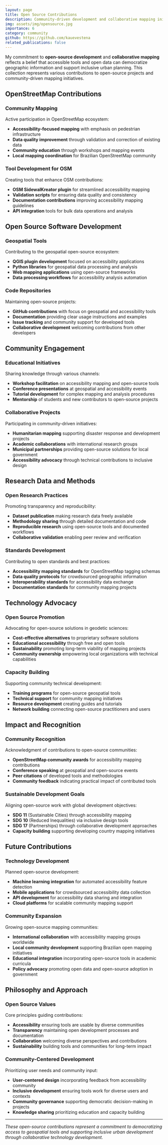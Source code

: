 ```yaml
---
layout: page
title: Open Source Contributions
description: Community-driven development and collaborative mapping initiatives
img: assets/img/opensource.jpg
importance: 6
category: community
github: https://github.com/kauevestena
related_publications: false
---
```


My commitment to **open-source development** and **collaborative mapping** reflects a belief that accessible tools and open data can democratize geographic information and support inclusive urban planning. This collection represents various contributions to open-source projects and community-driven mapping initiatives.

## OpenStreetMap Contributions

### Community Mapping
Active participation in OpenStreetMap ecosystem:
- **Accessibility-focused mapping** with emphasis on pedestrian infrastructure
- **Data quality improvement** through validation and correction of existing data
- **Community education** through workshops and mapping events
- **Local mapping coordination** for Brazilian OpenStreetMap community

### Tool Development for OSM
Creating tools that enhance OSM contributions:
- **OSM SidewalKreator plugin** for streamlined accessibility mapping
- **Validation scripts** for ensuring data quality and consistency
- **Documentation contributions** improving accessibility mapping guidelines
- **API integration** tools for bulk data operations and analysis

## Open Source Software Development

### Geospatial Tools
Contributing to the geospatial open-source ecosystem:
- **QGIS plugin development** focused on accessibility applications
- **Python libraries** for geospatial data processing and analysis
- **Web mapping applications** using open-source frameworks
- **Data processing workflows** for accessibility analysis automation

### Code Repositories
Maintaining open-source projects:
- **GitHub contributions** with focus on geospatial and accessibility tools
- **Documentation** providing clear usage instructions and examples
- **Issue tracking** and community support for developed tools
- **Collaborative development** welcoming contributions from other developers

## Community Engagement

### Educational Initiatives
Sharing knowledge through various channels:
- **Workshop facilitation** on accessibility mapping and open-source tools
- **Conference presentations** at geospatial and accessibility events
- **Tutorial development** for complex mapping and analysis procedures
- **Mentorship** of students and new contributors to open-source projects

### Collaborative Projects
Participating in community-driven initiatives:
- **Humanitarian mapping** supporting disaster response and development projects
- **Academic collaborations** with international research groups
- **Municipal partnerships** providing open-source solutions for local government
- **Accessibility advocacy** through technical contributions to inclusive design

## Research Data and Methods

### Open Research Practices
Promoting transparency and reproducibility:
- **Dataset publication** making research data freely available
- **Methodology sharing** through detailed documentation and code
- **Reproducible research** using open-source tools and documented workflows
- **Collaborative validation** enabling peer review and verification

### Standards Development
Contributing to open standards and best practices:
- **Accessibility mapping standards** for OpenStreetMap tagging schemas
- **Data quality protocols** for crowdsourced geographic information
- **Interoperability standards** for accessibility data exchange
- **Documentation standards** for community mapping projects

## Technology Advocacy

### Open Source Promotion
Advocating for open-source solutions in geodetic sciences:
- **Cost-effective alternatives** to proprietary software solutions
- **Educational accessibility** through free and open tools
- **Sustainability** promoting long-term viability of mapping projects
- **Community ownership** empowering local organizations with technical capabilities

### Capacity Building
Supporting community technical development:
- **Training programs** for open-source geospatial tools
- **Technical support** for community mapping initiatives
- **Resource development** creating guides and tutorials
- **Network building** connecting open-source practitioners and users

## Impact and Recognition

### Community Recognition
Acknowledgment of contributions to open-source communities:
- **OpenStreetMap community awards** for accessibility mapping contributions
- **Conference speaking** at geospatial and open-source events
- **Peer citations** of developed tools and methodologies
- **Community feedback** indicating practical impact of contributed tools

### Sustainable Development Goals
Aligning open-source work with global development objectives:
- **SDG 11** (Sustainable Cities) through accessibility mapping
- **SDG 10** (Reduced Inequalities) via inclusive design tools
- **SDG 17** (Partnerships) through collaborative development approaches
- **Capacity building** supporting developing country mapping initiatives

## Future Contributions

### Technology Development
Planned open-source development:
- **Machine learning integration** for automated accessibility feature detection
- **Mobile applications** for crowdsourced accessibility data collection
- **API development** for accessibility data sharing and integration
- **Cloud platforms** for scalable community mapping support

### Community Expansion
Growing open-source mapping communities:
- **International collaboration** with accessibility mapping groups worldwide
- **Local community development** supporting Brazilian open mapping initiatives
- **Educational integration** incorporating open-source tools in academic curricula
- **Policy advocacy** promoting open data and open-source adoption in government

## Philosophy and Approach

### Open Source Values
Core principles guiding contributions:
- **Accessibility** ensuring tools are usable by diverse communities
- **Transparency** maintaining open development processes and documentation
- **Collaboration** welcoming diverse perspectives and contributions
- **Sustainability** building tools and communities for long-term impact

### Community-Centered Development
Prioritizing user needs and community input:
- **User-centered design** incorporating feedback from accessibility community
- **Inclusive development** ensuring tools work for diverse users and contexts
- **Community governance** supporting democratic decision-making in projects
- **Knowledge sharing** prioritizing education and capacity building

---

*These open-source contributions represent a commitment to democratizing access to geospatial tools and supporting inclusive urban development through collaborative technology development.*
